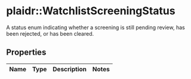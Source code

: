 # plaidr::WatchlistScreeningStatus

A status enum indicating whether a screening is still pending review, has been rejected, or has been cleared.

## Properties
Name | Type | Description | Notes
------------ | ------------- | ------------- | -------------


